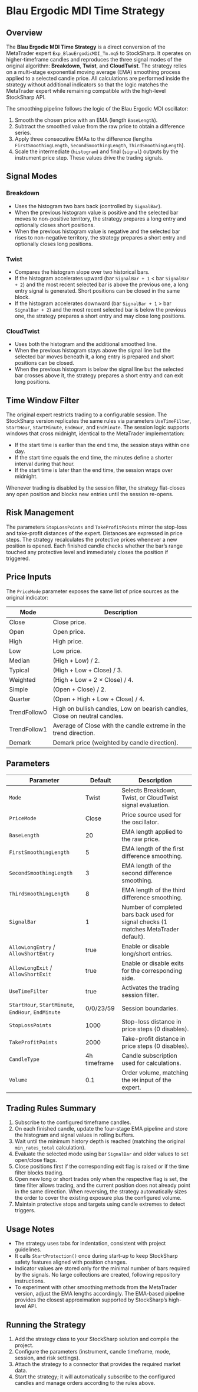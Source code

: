 # Blau Ergodic MDI Time Strategy

## Overview

The **Blau Ergodic MDI Time Strategy** is a direct conversion of the MetaTrader expert `Exp_BlauErgodicMDI_Tm.mq5` to StockSharp. It operates on higher-timeframe candles and reproduces the three signal modes of the original algorithm: **Breakdown**, **Twist**, and **CloudTwist**. The strategy relies on a multi-stage exponential moving average (EMA) smoothing process applied to a selected candle price. All calculations are performed inside the strategy without additional indicators so that the logic matches the MetaTrader expert while remaining compatible with the high-level StockSharp API.

The smoothing pipeline follows the logic of the Blau Ergodic MDI oscillator:

1. Smooth the chosen price with an EMA (length `BaseLength`).
2. Subtract the smoothed value from the raw price to obtain a difference series.
3. Apply three consecutive EMAs to the difference (lengths `FirstSmoothingLength`, `SecondSmoothingLength`, `ThirdSmoothingLength`).
4. Scale the intermediate (`histogram`) and final (`signal`) outputs by the instrument price step. These values drive the trading signals.

## Signal Modes

### Breakdown

* Uses the histogram two bars back (controlled by `SignalBar`).
* When the previous histogram value is positive and the selected bar moves to non-positive territory, the strategy prepares a long entry and optionally closes short positions.
* When the previous histogram value is negative and the selected bar rises to non-negative territory, the strategy prepares a short entry and optionally closes long positions.

### Twist

* Compares the histogram slope over two historical bars.
* If the histogram accelerates upward (bar `SignalBar + 1` < bar `SignalBar + 2`) and the most recent selected bar is above the previous one, a long entry signal is generated. Short positions can be closed in the same block.
* If the histogram accelerates downward (bar `SignalBar + 1` > bar `SignalBar + 2`) and the most recent selected bar is below the previous one, the strategy prepares a short entry and may close long positions.

### CloudTwist

* Uses both the histogram and the additional smoothed line.
* When the previous histogram stays above the signal line but the selected bar moves beneath it, a long entry is prepared and short positions can be closed.
* When the previous histogram is below the signal line but the selected bar crosses above it, the strategy prepares a short entry and can exit long positions.

## Time Window Filter

The original expert restricts trading to a configurable session. The StockSharp version replicates the same rules via parameters `UseTimeFilter`, `StartHour`, `StartMinute`, `EndHour`, and `EndMinute`. The session logic supports windows that cross midnight, identical to the MetaTrader implementation:

* If the start time is earlier than the end time, the session stays within one day.
* If the start time equals the end time, the minutes define a shorter interval during that hour.
* If the start time is later than the end time, the session wraps over midnight.

Whenever trading is disabled by the session filter, the strategy flat-closes any open position and blocks new entries until the session re-opens.

## Risk Management

The parameters `StopLossPoints` and `TakeProfitPoints` mirror the stop-loss and take-profit distances of the expert. Distances are expressed in price steps. The strategy recalculates the protective prices whenever a new position is opened. Each finished candle checks whether the bar’s range touched any protective level and immediately closes the position if triggered.

## Price Inputs

The `PriceMode` parameter exposes the same list of price sources as the original indicator:

| Mode | Description |
| ---- | ----------- |
| Close | Close price. |
| Open | Open price. |
| High | High price. |
| Low | Low price. |
| Median | (High + Low) / 2. |
| Typical | (High + Low + Close) / 3. |
| Weighted | (High + Low + 2 × Close) / 4. |
| Simple | (Open + Close) / 2. |
| Quarter | (Open + High + Low + Close) / 4. |
| TrendFollow0 | High on bullish candles, Low on bearish candles, Close on neutral candles. |
| TrendFollow1 | Average of Close with the candle extreme in the trend direction. |
| Demark | Demark price (weighted by candle direction). |

## Parameters

| Parameter | Default | Description |
| --------- | ------- | ----------- |
| `Mode` | Twist | Selects Breakdown, Twist, or CloudTwist signal evaluation. |
| `PriceMode` | Close | Price source used for the oscillator. |
| `BaseLength` | 20 | EMA length applied to the raw price. |
| `FirstSmoothingLength` | 5 | EMA length of the first difference smoothing. |
| `SecondSmoothingLength` | 3 | EMA length of the second difference smoothing. |
| `ThirdSmoothingLength` | 8 | EMA length of the third difference smoothing. |
| `SignalBar` | 1 | Number of completed bars back used for signal checks (1 matches MetaTrader default). |
| `AllowLongEntry` / `AllowShortEntry` | true | Enable or disable long/short entries. |
| `AllowLongExit` / `AllowShortExit` | true | Enable or disable exits for the corresponding side. |
| `UseTimeFilter` | true | Activates the trading session filter. |
| `StartHour`, `StartMinute`, `EndHour`, `EndMinute` | 0/0/23/59 | Session boundaries. |
| `StopLossPoints` | 1000 | Stop-loss distance in price steps (0 disables). |
| `TakeProfitPoints` | 2000 | Take-profit distance in price steps (0 disables). |
| `CandleType` | 4h timeframe | Candle subscription used for calculations. |
| `Volume` | 0.1 | Order volume, matching the `MM` input of the expert. |

## Trading Rules Summary

1. Subscribe to the configured timeframe candles.
2. On each finished candle, update the four-stage EMA pipeline and store the histogram and signal values in rolling buffers.
3. Wait until the minimum history depth is reached (matching the original `min_rates_total` calculation).
4. Evaluate the selected mode using bar `SignalBar` and older values to set open/close flags.
5. Close positions first if the corresponding exit flag is raised or if the time filter blocks trading.
6. Open new long or short trades only when the respective flag is set, the time filter allows trading, and the current position does not already point in the same direction. When reversing, the strategy automatically sizes the order to cover the existing exposure plus the configured volume.
7. Maintain protective stops and targets using candle extremes to detect triggers.

## Usage Notes

* The strategy uses tabs for indentation, consistent with project guidelines.
* It calls `StartProtection()` once during start-up to keep StockSharp safety features aligned with position changes.
* Indicator values are stored only for the minimal number of bars required by the signals. No large collections are created, following repository instructions.
* To experiment with other smoothing methods from the MetaTrader version, adjust the EMA lengths accordingly. The EMA-based pipeline provides the closest approximation supported by StockSharp’s high-level API.

## Running the Strategy

1. Add the strategy class to your StockSharp solution and compile the project.
2. Configure the parameters (instrument, candle timeframe, mode, session, and risk settings).
3. Attach the strategy to a connector that provides the required market data.
4. Start the strategy; it will automatically subscribe to the configured candles and manage orders according to the rules above.


